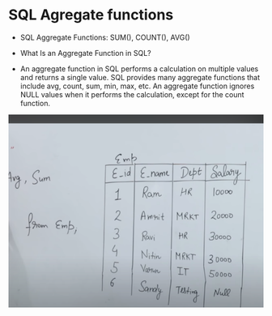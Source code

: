 # SQL Agregate functions

- SQL Aggregate Functions: SUM(), COUNT(), AVG()

- What Is an Aggregate Function in SQL?

- An aggregate function in SQL performs a calculation on multiple values and returns a single value. SQL provides many aggregate functions that include avg, count, sum, min, max, etc. An aggregate function ignores NULL values when it performs the calculation, except for the count function. 

![](./images/table.png)